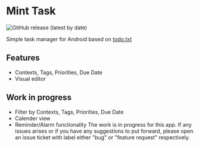 # Mint Task

![GitHub release (latest by date)](https://img.shields.io/github/v/release/boredcodebyk/minttask?color=%23fffcf3&logoColor=%231c1c17&style=for-the-badge)

Simple task manager for Android based on [todo.txt](https://github.com/todotxt/todo.txt)

## Features
  - Contexts, Tags, Priorities, Due Date
  - Visual editor

## Work in progress
  - Filter by Contexts, Tags, Priorities, Due Date
  - Calender view
  - Reminder/Alarm functionality
The work is in progress for this app. If any issues arises or if you have any suggestions to put forward, please open an issue ticket with label either "bug" or "feature request" respectively.
